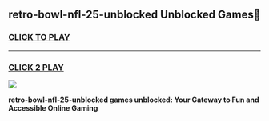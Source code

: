 
## retro-bowl-nfl-25-unblocked Unblocked Games👋
<h3>
<a href="https://news.freeplayer.one?title=retro-bowl-nfl-25-unblocked&ref=16F">CLICK TO PLAY</a></h3>
<hr>

<h3>
<a href="https://news.freeplayer.one?title=retro-bowl-nfl-25-unblocked&ref=16F">CLICK 2 PLAY</a>
  
</h3>

<a href="https://news.freeplayer.one?title=retro-bowl-nfl-25-unblocked&ref=16F/"><img src="https://clearcache.store/games.png"></a>


**retro-bowl-nfl-25-unblocked games unblocked: Your Gateway to Fun and Accessible Online Gaming**
